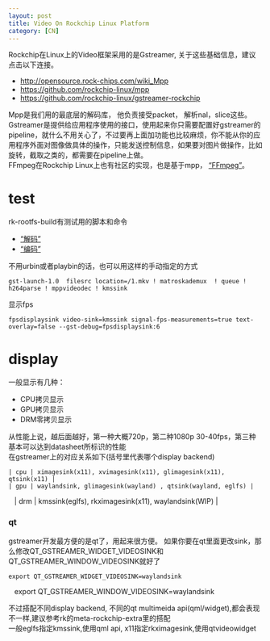 ```yaml
---
layout: post
title: Video On Rockchip Linux Platform
category: [CN]
---
```


Rockchip在Linux上的Video框架采用的是Gstreamer, 关于这些基础信息，建议点击以下连接。
* http://opensource.rock-chips.com/wiki_Mpp  
* https://github.com/rockchip-linux/mpp  
* https://github.com/rockchip-linux/gstreamer-rockchip

Mpp是我们用的最底层的解码库， 他负责接受packet， 解析nal，slice这些。  
Gstreamer是提供给应用程序使用的接口，使用起来你只需要配置好gstreamer的pipeline，就什么不用关心了，不过要再上面加功能也比较麻烦，你不能从你的应用程序外面对图像做具体的操作，只能发送控制信息，如果要对图片做操作，比如旋转，截取之类的，都需要在pipeline上做。  
FFmpeg在Rockchip Linux上也有社区的实现，也是基于mpp， [“FFmpeg”](https://github.com/LongChair/FFmpeg )。


# test
rk-rootfs-build有测试用的脚本和命令

* [“解码”](https://github.com/rockchip-linux/rk-rootfs-build/blob/master/overlay-debug/usr/local/bin/test_dec-gst.sh  )
* [“编码”](https://github.com/rockchip-linux/rk-rootfs-build/blob/master/overlay-debug/usr/local/bin/test_enc.sh  )

不用urbin或者playbin的话，也可以用这样的手动指定的方式

    gst-launch-1.0  filesrc location=/1.mkv ! matroskademux  ! queue !  h264parse ! mppvideodec ! kmssink

显示fps

    fpsdisplaysink video-sink=kmssink signal-fps-measurements=true text-overlay=false --gst-debug=fpsdisplaysink:6
    
# display

一般显示有几种：
* CPU拷贝显示
* GPU拷贝显示
* DRM零拷贝显示

从性能上说，越后面越好，第一种大概720p，第二种1080p 30-40fps，第三种基本可以达到datasheet所标识的性能  
在gstreamer上的对应关系如下(括号里代表哪个display backend)

    | cpu | ximagesink(x11), xvimagesink(x11), glimagesink(x11), qtsink(x11) | 
    | gpu | waylandsink, glimagesink(wayland) , qtsink(wayland, eglfs) | 
    | drm | kmssink(eglfs), rkximagesink(x11), waylandsink(WIP) | 

### qt
gstreamer开发最方便的是qt了，用起来很方便。
如果你要在qt里面更改sink，那么修改QT_GSTREAMER_WIDGET_VIDEOSINK和QT_GSTREAMER_WINDOW_VIDEOSINK就好了

    export QT_GSTREAMER_WIDGET_VIDEOSINK=waylandsink
    export QT_GSTREAMER_WINDOW_VIDEOSINK=waylandsink

不过搭配不同display backend, 不同的qt multimeida api(qml/widget),都会表现不一样,建议参考rk的meta-rockchip-extra里的搭配  
一般eglfs指定kmssink,使用qml api, x11指定rkximagesink,使用qtvideowidget

